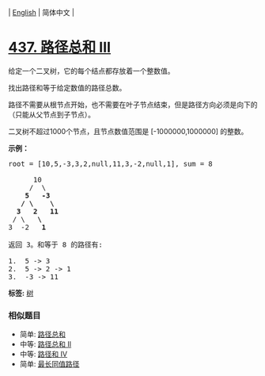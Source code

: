 | [English](README_EN.md) | 简体中文 |

# [437. 路径总和 III](https://leetcode-cn.com/problems/path-sum-iii)
<p>给定一个二叉树，它的每个结点都存放着一个整数值。</p>

<p>找出路径和等于给定数值的路径总数。</p>

<p>路径不需要从根节点开始，也不需要在叶子节点结束，但是路径方向必须是向下的（只能从父节点到子节点）。</p>

<p>二叉树不超过1000个节点，且节点数值范围是 [-1000000,1000000] 的整数。</p>

<p><strong>示例：</strong></p>

<pre>root = [10,5,-3,3,2,null,11,3,-2,null,1], sum = 8

      10
     /  \
    <strong>5</strong>   <strong>-3</strong>
   <strong>/</strong> <strong>\</strong>    <strong>\</strong>
  <strong>3</strong>   <strong>2</strong>   <strong>11</strong>
 / \   <strong>\</strong>
3  -2   <strong>1</strong>

返回 3。和等于 8 的路径有:

1.  5 -&gt; 3
2.  5 -&gt; 2 -&gt; 1
3.  -3 -&gt; 11
</pre>

**标签:**  [树](https://leetcode-cn.com/tag/tree) 
 ### 相似题目
- 简单:	[路径总和](https://leetcode-cn.com/problems/path-sum) 
- 中等:	[路径总和 II](https://leetcode-cn.com/problems/path-sum-ii) 
- 中等:	[路径和 IV](https://leetcode-cn.com/problems/path-sum-iv) 
- 简单:	[最长同值路径](https://leetcode-cn.com/problems/longest-univalue-path) 
